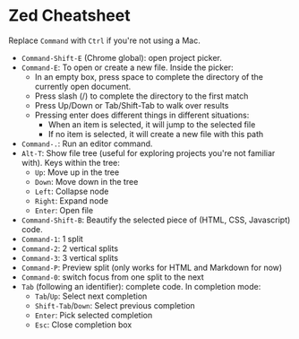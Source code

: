 Zed Cheatsheet
==============
Replace `Command` with `Ctrl` if you're not using a Mac.

* `Command-Shift-E` (Chrome global): open project picker.
* `Command-E`: To open or create a new file. Inside the picker:
    * In an empty box, press space to complete the directory of the currently open document.
    * Press slash (/) to complete the directory to the first match
    * Press Up/Down or Tab/Shift-Tab to walk over results
    * Pressing enter does different things in different situations:
        * When an item is selected, it will jump to the selected file
        * If no item is selected, it will create a new file with this path
* `Command-.`: Run an editor command.
* `Alt-T`: Show file tree (useful for exploring projects you're not familiar with).
   Keys within the tree:
    * `Up`: Move up in the tree
    * `Down`: Move down in the tree
    * `Left`: Collapse node
    * `Right`: Expand node
    * `Enter`: Open file
* `Command-Shift-B`: Beautify the selected piece of (HTML, CSS, Javascript) code.
* `Command-1`: 1 split
* `Command-2`: 2 vertical splits
* `Command-3`: 3 vertical splits
* `Command-P`: Preview split (only works for HTML and Markdown for now)
* `Command-0`: switch focus from one split to the next
* `Tab` (following an identifier): complete code. In completion mode:
    * `Tab`/`Up`: Select next completion
    * `Shift-Tab`/`Down`: Select previous completion
    * `Enter`: Pick selected completion
    * `Esc`: Close completion box